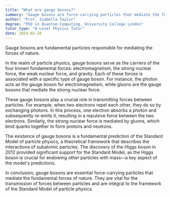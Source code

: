 ```yaml
---
title: "What are gauge bosons?"
summary: "Gauge bosons are force-carrying particles that mediate the fundamental forces of nature."
author: "Prof. Isabella Taylor"
degree: "PhD in Quantum Computing, University College London"
tutor_type: "A-Level Physics Tutor"
date: 2024-02-20
---
```


Gauge bosons are fundamental particles responsible for mediating the forces of nature.

In the realm of particle physics, gauge bosons serve as the carriers of the four known fundamental forces: electromagnetism, the strong nuclear force, the weak nuclear force, and gravity. Each of these forces is associated with a specific type of gauge boson. For instance, the photon acts as the gauge boson for electromagnetism, while gluons are the gauge bosons that mediate the strong nuclear force.

These gauge bosons play a crucial role in transmitting forces between particles. For example, when two electrons repel each other, they do so by exchanging photons. In this process, one electron absorbs a photon and subsequently re-emits it, resulting in a repulsive force between the two electrons. Similarly, the strong nuclear force is mediated by gluons, which bind quarks together to form protons and neutrons.

The existence of gauge bosons is a fundamental prediction of the Standard Model of particle physics, a theoretical framework that describes the interactions of subatomic particles. The discovery of the Higgs boson in 2012 provided significant support for the Standard Model, as the Higgs boson is crucial for endowing other particles with mass—a key aspect of the model's predictions.

In conclusion, gauge bosons are essential force-carrying particles that mediate the fundamental forces of nature. They are vital for the transmission of forces between particles and are integral to the framework of the Standard Model of particle physics.
    